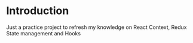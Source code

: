 # Introduction

Just a practice project to refresh my knowledge on React Context, Redux State management and Hooks

